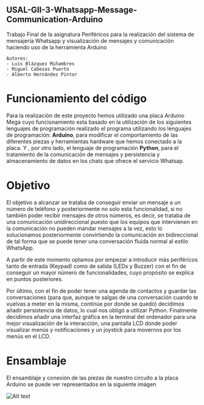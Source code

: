 ## USAL-GII-3-Whatsapp-Message-Communication-Arduino
Trabajo Final de la asignatura Periféricos para la realización del sistema de mensajería Whatsapp y visualización de mensajes y comunicación haciendo uso de la herramienta Arduino 

```
Autores: 
- Luis Blázquez Miñambres
- Miguel Cabezas Puerto
- Alberto Hernández Pintor
```

# Funcionamiento del código
Para la realización de este proyecto hemos utilizado una placa Arduino Mega cuyo funcionamiento esta basado en la utilización de los siguientes lenguajes de programación realizado el programa utilizando los lenguajes de programación: **Arduino**, para modificar el comportamiento de las diferentes piezas y herramientas hardware que hemos conectado a la placa. Y , por otro lado, el lenguaje de programación **Python**, para el tratamiento de la comunicación de mensajes y persistencia y almacenamiento de datos en los chats que ofrece el servicio Whatsap.

# Objetivo
El objetivo a alcanzar se trataba de conseguir enviar un mensaje a un número de teléfono y posteriormente no solo esta funcionalidad, si no también poder recibir mensajes de otros números, es decir, se trataba de una comunicación unidireccional puesto que los equipos que intervienen en la comunicación no pueden mandar mensajes a la vez, esto lo solucionamos posteriormente convirtiendo la comunicación en bidireccional de tal forma que se puede tener una conversación fluida normal al estilo WhatsApp.

A partir de este momento optamos por empezar a introducir más periféricos tanto de entrada (Keypad) como de salida (LEDs y Buzzer) con el fin de conseguir un mayor número de funcionalidades, cuyo propósito se explica en puntos posteriores.

Por último, con el fin de poder tener una agenda de contactos y guardar las conversaciones (para que, aunque te salgas de una conversación cuando te vuelvas a meter en la misma, continúe por donde se quedó) decidimos añadir persistencia de datos, lo cual nos obligó a utilizar Python. Finalmente decidimos añadir una interfaz gráfica en la terminal del ordenador para una mejor visualización de la interacción, una pantalla LCD donde poder visualizar menús y notificaciones y un joystick para movernos por los menús en el LCD.


# Ensamblaje 
El ensamblaje y conexión de las piezas de nuestro circuito a la placa Arduino se puede ver representados en la siguiente imágen

![Alt text](https://github.com/luisblazquezm/usal-gii-3-whatsapp-message-communication-arduino/raw/master/Arduino.png "Optional Title")
